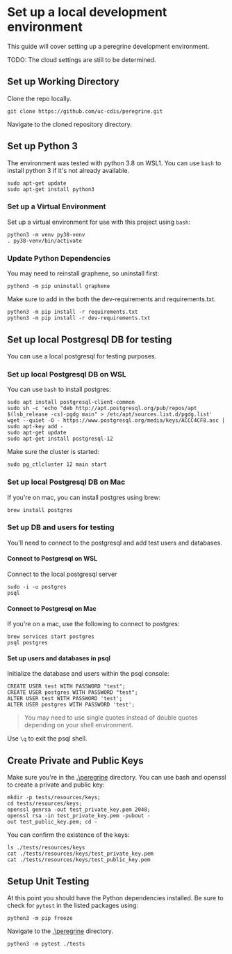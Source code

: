 # Set up a local development environment

This guide will cover setting up a peregrine development environment.

TODO: The cloud settings are still to be determined.

## Set up Working Directory

Clone the repo locally.

```console
git clone https://github.com/uc-cdis/peregrine.git
```

Navigate to the cloned repository directory.

## Set up Python 3

The environment was tested with python 3.8 on WSL1.  You can use `bash` to install python 3 if it's not already available.

```console
sudo apt-get update
sudo apt-get install python3
```

### Set up a Virtual Environment

Set up a virtual environment for use with this project using `bash`:

```console
python3 -m venv py38-venv
. py38-venv/bin/activate
```

### Update Python Dependencies

You may need to reinstall graphene, so uninstall first:

```console
python3 -m pip uninstall graphene
```

Make sure to add in the both the dev-requirements and requirements.txt.

```console
python3 -m pip install -r requirements.txt
python3 -m pip install -r dev-requirements.txt
```

## Set up local Postgresql DB for testing

You can use a local postgresql for testing purposes.

### Set up local Postgresql DB on WSL

You can use `bash` to install postgres:

```console
sudo apt install postgresql-client-common
sudo sh -c 'echo "deb http://apt.postgresql.org/pub/repos/apt $(lsb_release -cs)-pgdg main" > /etc/apt/sources.list.d/pgdg.list'
wget --quiet -O - https://www.postgresql.org/media/keys/ACCC4CF8.asc | sudo apt-key add -
sudo apt-get update
sudo apt-get install postgresql-12
```

Make sure the cluster is started:

```console
sudo pg_ctlcluster 12 main start
```

### Set up local Postgresql DB on Mac

If you're on mac, you can install postgres using brew:

```console
brew install postgres
```

### Set up DB and users for testing

You'll need to connect to the postgresql and add test users and databases.

#### Connect to Postgresql on WSL

Connect to the local postgresql server

```console
sudo -i -u postgres
psql
```

#### Connect to Postgresql on Mac

If you're on a mac, use the following to connect to postgres:

```console
brew services start postgres
psql postgres
```

#### Set up users and databases in psql

Initialize the database and users within the psql console:

```console
CREATE USER test WITH PASSWORD "test";
CREATE USER postgres WITH PASSWORD "test";
ALTER USER test WITH PASSWORD 'test';
ALTER USER postgres WITH PASSWORD 'test';
```

> You may need to use single quotes instead of double quotes depending on your shell environment.

Use `\q` to exit the psql shell.

## Create Private and Public Keys

Make sure you're in the [.\peregrine](https://github.com/uc-cdis/peregrine/) directory.
You can use bash and openssl to create a private and public key:

```console
mkdir -p tests/resources/keys;
cd tests/resources/keys;
openssl genrsa -out test_private_key.pem 2048;
openssl rsa -in test_private_key.pem -pubout -out test_public_key.pem; cd -
```

You can confirm the existence of the keys:

```console
ls ./tests/resources/keys
cat ./tests/resources/keys/test_private_key.pem
cat ./tests/resources/keys/test_public_key.pem
```

## Setup Unit Testing

At this point you should have the Python dependencies installed.  Be sure to check for `pytest` in the listed packages using:

```console
python3 -m pip freeze
```

Navigate to the [.\peregrine](https://github.com/uc-cdis/peregrine/) directory.

```console
python3 -m pytest ./tests 
```